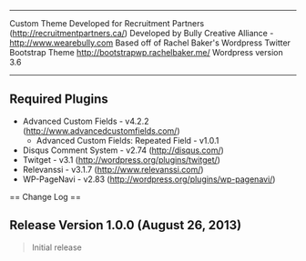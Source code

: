 ******
Custom Theme Developed for Recruitment Partners (http://recruitmentpartners.ca/)
Developed by Bully Creative Alliance - http://www.wearebully.com
Based off of Rachel Baker's Wordpress Twitter Bootstrap Theme http://bootstrapwp.rachelbaker.me/
Wordpress version 3.6
******

Required Plugins
----------------

   - Advanced Custom Fields - v4.2.2 (http://www.advancedcustomfields.com/)
     - Advanced Custom Fields: Repeated Field - v1.0.1
   - Disqus Comment System - v2.74 (http://disqus.com/)
   - Twitget - v3.1 (http://wordpress.org/plugins/twitget/)
   - Relevanssi - v3.1.7 (http://www.relevanssi.com/)
   - WP-PageNavi - v2.83 (http://wordpress.org/plugins/wp-pagenavi/)

== Change Log ==

Release Version 1.0.0 (August 26, 2013)
----------------------------------------
> Initial release